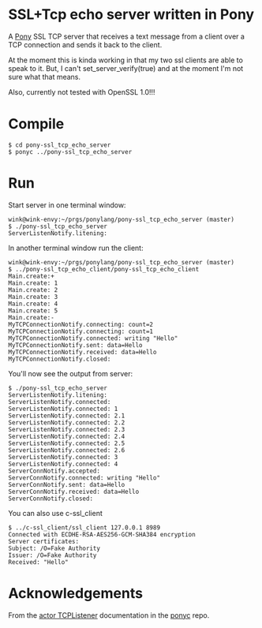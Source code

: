# SSL+Tcp echo server written in Pony

A [Pony](https://ponylang.org) SSL TCP server that receives a
text message from a client over a TCP connection and
sends it back to the client.

At the moment this is kinda working in that my
two ssl clients are able to speak to it. But,
I can't set_server_verify(true) and at the moment
I'm not sure what that means.

Also, currently not tested with OpenSSL 1.0!!!

# Compile
```
$ cd pony-ssl_tcp_echo_server
$ ponyc ../pony-ssl_tcp_echo_server
```
# Run
Start server in one terminal window:
```
wink@wink-envy:~/prgs/ponylang/pony-ssl_tcp_echo_server (master)
$ ./pony-ssl_tcp_echo_server 
ServerListenNotify.litening:
```
In another terminal window run the client:
```
wink@wink-envy:~/prgs/ponylang/pony-ssl_tcp_echo_server (master)
$ ../pony-ssl_tcp_echo_client/pony-ssl_tcp_echo_client 
Main.create:+
Main.create: 1
Main.create: 2
Main.create: 3
Main.create: 4
Main.create: 5
Main.create:-
MyTCPConnectionNotify.connecting: count=2
MyTCPConnectionNotify.connecting: count=1
MyTCPConnectionNotify.connected: writing "Hello"
MyTCPConnectionNotify.sent: data=Hello
MyTCPConnectionNotify.received: data=Hello
MyTCPConnectionNotify.closed:
```
You'll now see the output from server:
```
$ ./pony-ssl_tcp_echo_server 
ServerListenNotify.litening:
ServerListenNotify.connected:
ServerListenNotify.connected: 1
ServerListenNotify.connected: 2.1
ServerListenNotify.connected: 2.2
ServerListenNotify.connected: 2.3
ServerListenNotify.connected: 2.4
ServerListenNotify.connected: 2.5
ServerListenNotify.connected: 2.6
ServerListenNotify.connected: 3
ServerListenNotify.connected: 4
ServerConnNotify.accepted:
ServerConnNotify.connected: writing "Hello"
ServerConnNotify.sent: data=Hello
ServerConnNotify.received: data=Hello
ServerConnNotify.closed:
```
You can also use c-ssl_client
```
$ ../c-ssl_client/ssl_client 127.0.0.1 8989
Connected with ECDHE-RSA-AES256-GCM-SHA384 encryption
Server certificates:
Subject: /O=Fake Authority
Issuer: /O=Fake Authority
Received: "Hello"
```
# Acknowledgements
From the [actor TCPListener](https://github.com/ponylang/ponyc/blob/master/packages/net/tcp_listener.pony) documentation in the [ponyc](https://github.com/ponylang/ponyc) repo.
